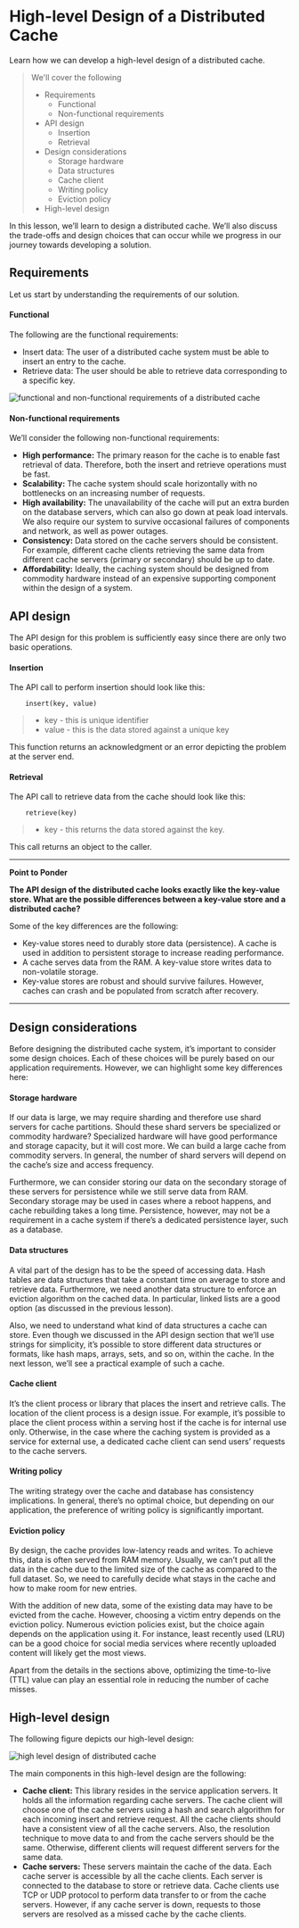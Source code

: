 # High-level Design of a Distributed Cache

Learn how we can develop a high-level design of a distributed cache.

> We'll cover the following
>
> - Requirements
>   - Functional
>   - Non-functional requirements
> - API design
>   - Insertion
>   - Retrieval
> - Design considerations
>   - Storage hardware
>   - Data structures
>   - Cache client
>   - Writing policy
>   - Eviction policy
> - High-level design

In this lesson, we’ll learn to design a distributed cache. We’ll also discuss the trade-offs and design choices that can occur while we progress in our journey towards developing a solution.

## Requirements

Let us start by understanding the requirements of our solution.

#### Functional

The following are the functional requirements:

- Insert data: The user of a distributed cache system must be able to insert an entry to the cache.
- Retrieve data: The user should be able to retrieve data corresponding to a specific key.

![functional and non-functional requirements of a distributed cache](./images/3-1-functional-and-non-functional-requirements-of-a-distributed-cache.png)

#### Non-functional requirements

We’ll consider the following non-functional requirements:

- **High performance:** The primary reason for the cache is to enable fast retrieval of data. Therefore, both the insert and retrieve operations must be fast.
- **Scalability:** The cache system should scale horizontally with no bottlenecks on an increasing number of requests.
- **High availability:** The unavailability of the cache will put an extra burden on the database servers, which can also go down at peak load intervals. We also require our system to survive occasional failures of components and network, as well as power outages.
- **Consistency:** Data stored on the cache servers should be consistent. For example, different cache clients retrieving the same data from different cache servers (primary or secondary) should be up to date.
- **Affordability:** Ideally, the caching system should be designed from commodity hardware instead of an expensive supporting component within the design of a system.

## API design

The API design for this problem is sufficiently easy since there are only two basic operations.

#### Insertion

The API call to perform insertion should look like this:

        insert(key, value)

> - key - this is unique identifier
> - value - this is the data stored against a unique key

This function returns an acknowledgment or an error depicting the problem at the server end.

#### Retrieval

The API call to retrieve data from the cache should look like this:

        retrieve(key)

> - key - this returns the data stored against the key.

This call returns an object to the caller.

---

**Point to Ponder**

**The API design of the distributed cache looks exactly like the key-value store. What are the possible differences between a key-value store and a distributed cache?**

Some of the key differences are the following:

- Key-value stores need to durably store data (persistence). A cache is used in addition to persistent storage to increase reading performance.
- A cache serves data from the RAM. A key-value store writes data to non-volatile storage.
- Key-value stores are robust and should survive failures. However, caches can crash and be populated from scratch after recovery.

---

## Design considerations

Before designing the distributed cache system, it’s important to consider some design choices. Each of these choices will be purely based on our application requirements. However, we can highlight some key differences here:

#### Storage hardware

If our data is large, we may require sharding and therefore use shard servers for cache partitions. Should these shard servers be specialized or commodity hardware? Specialized hardware will have good performance and storage capacity, but it will cost more. We can build a large cache from commodity servers. In general, the number of shard servers will depend on the cache’s size and access frequency.

Furthermore, we can consider storing our data on the secondary storage of these servers for persistence while we still serve data from RAM. Secondary storage may be used in cases where a reboot happens, and cache rebuilding takes a long time. Persistence, however, may not be a requirement in a cache system if there’s a dedicated persistence layer, such as a database.

#### Data structures

A vital part of the design has to be the speed of accessing data. Hash tables are data structures that take a constant time on average to store and retrieve data. Furthermore, we need another data structure to enforce an eviction algorithm on the cached data. In particular, linked lists are a good option (as discussed in the previous lesson).

Also, we need to understand what kind of data structures a cache can store. Even though we discussed in the API design section that we’ll use strings for simplicity, it’s possible to store different data structures or formats, like hash maps, arrays, sets, and so on, within the cache. In the next lesson, we’ll see a practical example of such a cache.

#### Cache client

It’s the client process or library that places the insert and retrieve calls. The location of the client process is a design issue. For example, it’s possible to place the client process within a serving host if the cache is for internal use only. Otherwise, in the case where the caching system is provided as a service for external use, a dedicated cache client can send users’ requests to the cache servers.

#### Writing policy

The writing strategy over the cache and database has consistency implications. In general, there’s no optimal choice, but depending on our application, the preference of writing policy is significantly important.

#### Eviction policy

By design, the cache provides low-latency reads and writes. To achieve this, data is often served from RAM memory. Usually, we can’t put all the data in the cache due to the limited size of the cache as compared to the full dataset. So, we need to carefully decide what stays in the cache and how to make room for new entries.

With the addition of new data, some of the existing data may have to be evicted from the cache. However, choosing a victim entry depends on the eviction policy. Numerous eviction policies exist, but the choice again depends on the application using it. For instance, least recently used (LRU) can be a good choice for social media services where recently uploaded content will likely get the most views.

Apart from the details in the sections above, optimizing the time-to-live (TTL) value can play an essential role in reducing the number of cache misses.

## High-level design

The following figure depicts our high-level design:

![high level design of distributed cache](./images/3-2-high-level-design-of-distributed-cache.png)

The main components in this high-level design are the following:

- **Cache client:** This library resides in the service application servers. It holds all the information regarding cache servers. The cache client will choose one of the cache servers using a hash and search algorithm for each incoming insert and retrieve request. All the cache clients should have a consistent view of all the cache servers. Also, the resolution technique to move data to and from the cache servers should be the same. Otherwise, different clients will request different servers for the same data.
- **Cache servers:** These servers maintain the cache of the data. Each cache server is accessible by all the cache clients. Each server is connected to the database to store or retrieve data. Cache clients use TCP or UDP protocol to perform data transfer to or from the cache servers. However, if any cache server is down, requests to those servers are resolved as a missed cache by the cache clients.
